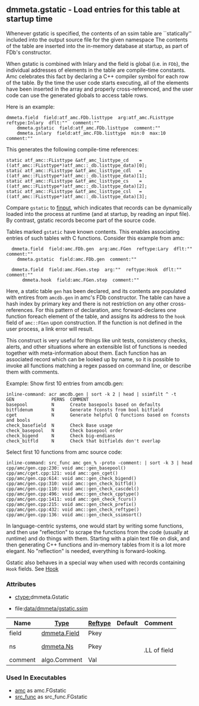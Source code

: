 ## dmmeta.gstatic - Load entries for this table at startup time
<a href="#dmmeta-gstatic"></a>

Whenever gstatic is specified, the contents of an ssim
table are ``statically'' included into the output source file for the given namespace
The contents of the table are inserted into the in-memory database at startup,
as part of FDb's constructor.

When gstatic is combined with Inlary and the field is global (i.e. in `FDb`), the individual addresses
of elements in the table are compile-time constants. Amc celebrates this fact by declaring a C++ compiler symbol
for each row of the table. By the time the user code starts executing, all of the elements have been inserted
in the array and properly cross-referenced, and the user code can use the generated globals to access table rows.

Here is an example:
```
dmmeta.field  field:atf_amc.FDb.listtype  arg:atf_amc.FListtype  reftype:Inlary  dflt:""  comment:""
    dmmeta.gstatic  field:atf_amc.FDb.listtype  comment:""
    dmmeta.inlary  field:atf_amc.FDb.listtype  min:0  max:10  comment:""
```

This generates the following compile-time references:
```
static atf_amc::FListtype &atf_amc_listtype_cd    = ((atf_amc::FListtype*)atf_amc::_db.listtype_data)[0];
static atf_amc::FListtype &atf_amc_listtype_cdl   = ((atf_amc::FListtype*)atf_amc::_db.listtype_data)[1];
static atf_amc::FListtype &atf_amc_listtype_cs    = ((atf_amc::FListtype*)atf_amc::_db.listtype_data)[2];
static atf_amc::FListtype &atf_amc_listtype_csl   = ((atf_amc::FListtype*)atf_amc::_db.listtype_data)[3];
```

Compare `gstatic` to [finput](/txt/ssimdb/dmmeta/finput.md), which indicates that records can be dynamically loaded
into the process at runtime (and at startup, by reading an input file). By contrast, gstatic records become
part of the source code.

Tables marked `gstatic` have known contents. This enables associating entries of such tables with C functions.
Consider this example from amc:
```
  dmmeta.field  field:amc.FDb.gen  arg:amc.FGen  reftype:Lary  dflt:""  comment:""
    dmmeta.gstatic  field:amc.FDb.gen  comment:""

  dmmeta.field  field:amc.FGen.step  arg:""  reftype:Hook  dflt:""  comment:""
      dmmeta.hook  field:amc.FGen.step  comment:""
```
Here, a static table `gen` has been declared, and its contents are populated with entires from
`amcdb.gen` in amc's FDb constructor. The table can have a hash index by primary key and there
is not restriction on any other cross-references. For this pattern of declaration, amc forward-declares one
function foreach element of the table, and assigns its address to the `hook` field of `amc::FGen` upon construction.
If the function is not defined in the user process, a link error will result.

This construct is very useful for things like unit tests, consistency checks, alerts, and other situations where
an extensible list of functions is needed together with meta-information about them.
Each function has an associated record which can be looked up by name, so it is possible to invoke all
functions matching a regex passed on command line, or describe them with comments.

Example:
Show first 10 entries from amcdb.gen:

```
inline-command: acr amcdb.gen | sort -k 2 | head | ssimfilt ^ -t
GEN              PERNS  COMMENT
basepool         N      Create basepools based on defaults
bitfldenum       N      Generate fconsts from bool bitfield
cget             N      Generate helpful Q functions based on fconsts and bools
check_basefield  N      Check Base usage
check_basepool   N      Check basepool order
check_bigend     N      Check big-endians
check_bitfld     N      Check that bitfields don't overlap

```

Select first 10 functions from amc source code:
```
inline-command: src_func amc gen_% -proto -comment: | sort -k 3 | head
cpp/amc/gen.cpp:230: void amc::gen_basepool() 
cpp/amc/cget.cpp:121: void amc::gen_cget()
cpp/amc/gen.cpp:614: void amc::gen_check_bigend() 
cpp/amc/gen.cpp:310: void amc::gen_check_bitfld() 
cpp/amc/gen.cpp:110: void amc::gen_check_cascdel() 
cpp/amc/gen.cpp:496: void amc::gen_check_cpptype() 
cpp/amc/gen.cpp:1411: void amc::gen_check_fcurs() 
cpp/amc/gen.cpp:215: void amc::gen_check_prefix() 
cpp/amc/gen.cpp:432: void amc::gen_check_reftype() 
cpp/amc/gen.cpp:136: void amc::gen_check_ssimsort() 
```

In language-centric systems, one would start by writing some functions, and then use "reflection" to
scrape the functions from the code (usually at runtime) and do things with them. Starting with a plain text file
on disk, and then generating C++ functions and in-memory tables from it is a lot more elegant. No "reflection"
is needed, everything is forward-looking.

Gstatic also behaves in a special way when used with records containing `Hook` fields.
See [Hook](hook.md)

### Attributes
<a href="#attributes"></a>
* [ctype:](/txt/ssimdb/dmmeta/ctype.md)dmmeta.Gstatic

* file:[data/dmmeta/gstatic.ssim](/data/dmmeta/gstatic.ssim)

|Name|[Type](/txt/ssimdb/dmmeta/ctype.md)|[Reftype](/txt/ssimdb/dmmeta/reftype.md)|Default|Comment|
|---|---|---|---|---|
|field|[dmmeta.Field](/txt/ssimdb/dmmeta/field.md)|Pkey|
|ns|[dmmeta.Ns](/txt/ssimdb/dmmeta/ns.md)|Pkey||<br>.LL of field|
|comment|algo.Comment|Val|

### Used In Executables
<a href="#used-in-executables"></a>
* [amc](/txt/exe/amc/README.md) as amc.FGstatic
* [src_func](/txt/exe/src_func/README.md) as src_func.FGstatic

